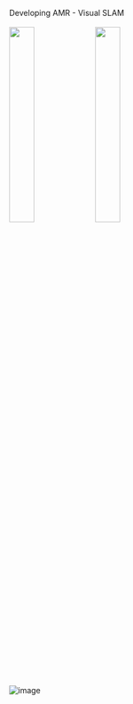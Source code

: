 Developing AMR - Visual SLAM <br></br>
<img src = "https://github.com/jaykorea/jaykorea/assets/95605860/816f4922-0690-47a3-8781-13b5b59ccfb9" width="30%" height="30%">
<img src = "[https://github.com/jaykorea/jaykorea/assets/95605860/5b96fbf8-5b2b-4060-880c-eea3cf0bf8f](https://github.com/jaykorea/jaykorea/assets/95605860/7127ba56-7973-444f-ae78-1ef68d3d5172)" width="30%" height="30%">



![image](https://github.com/jaykorea/jaykorea/assets/95605860/7127ba56-7973-444f-ae78-1ef68d3d5172)
